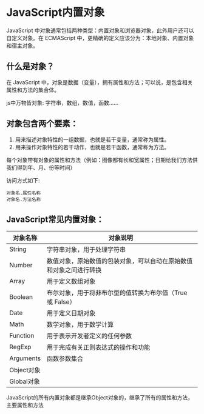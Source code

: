 # JavaScript内置对象

JavaScript 中对象通常包括两种类型：内置对象和浏览器对象，此外用户还可以自定义对象。在 ECMAScript 中，更精确的定义应该分为：本地对象、内置对象和宿主对象。

## 什么是对象？

在 JavaScript 中，对象是数据（变量），拥有属性和方法；可以说，是包含相关属性和方法的集合体。

js中万物皆对象: 字符串，数组，数值，函数......

## 对象包含两个要素：

1. 用来描述对象特性的一组数据，也就是若干变量，通常称为属性。
2. 用来操作对象特性的若干动作，也就是若干函数，通常称为方法。

每个对象带有对象的属性和方法（例如：图像都有长和宽属性；日期给我们方法供我们得到年、月、份等时间）

访问方式如下:

    对象名.属性名称
    对象名.方法名称

## JavaScript常见内置对象：

对象名称 | 对象说明
--- | ---
String | 字符串对象，用于处理字符串
Number | 数值对象，原始数值的包装对象，可以自动在原始数值和对象之间进行转换
Array | 用于定义数组对象
Boolean | 布尔对象，用于将非布尔型的值转换为布尔值（True 或 False）
Date | 用于定义日期对象
Math | 数学对象，用于数学计算
Function | 用于表示开发者定义的任何参数
RegExp | 用于完成有关正则表达式的操作和功能
Arguments | 函数参数集合
Object对象 |
Global对象 |

JavaScript的所有内置对象都是继承Object对象的，继承了所有的属性和方法，主要属性和方法


